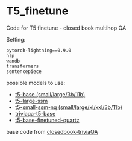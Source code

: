 # T5_finetune

Code for T5 finetune - closed book multihop QA

Setting:
```
pytorch-lightning==0.9.0
nlp
wandb
transformers
sentencepiece
```
possible models to use:
* [t5-base (small/large/3b/11b)](https://huggingface.co/t5-base)
* [t5-large-ssm](https://huggingface.co/google/t5-large-ssm)
* [t5-small-ssm-nq (small/large/xl/xxl/3b/11b)](https://huggingface.co/google/t5-small-ssm-nq)
* [triviaqa-t5-base](https://huggingface.co/deep-learning-analytics/triviaqa-t5-base)
* [t5-base-finetuned-quartz](https://huggingface.co/mrm8488/t5-base-finetuned-quartz)

base code from [closedbook-triviaQA](https://github.com/priya-dwivedi/Deep-Learning/blob/master/trivia-bot-t5/T5-ClosedBook-TriviaQA-Github.ipynb)
